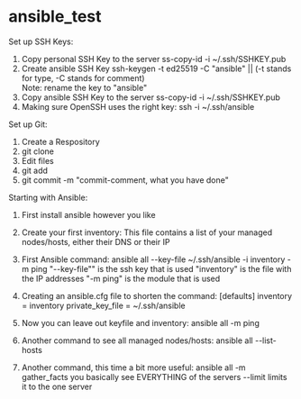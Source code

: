# ansible_test

Set up SSH Keys:

1. Copy personal SSH Key to the server
    ss-copy-id -i ~/.ssh/SSHKEY.pub <SERVER-IP>
2. Create ansible SSH Key
    ssh-keygen -t ed25519 -C "ansible" || (-t stands for type, -C stands for comment)<br>
    Note: rename the key to "ansible"<br>
3. Copy ansible SSH Key to the server
    ss-copy-id -i ~/.ssh/SSHKEY.pub <SERVER-IP><br>
4. Making sure OpenSSH uses the right key:
    ssh -i ~/.ssh/ansible <SERVER-UP><br>

Set up Git:

1. Create a Respository
2. git clone <Git-Link>
3. Edit files
4. git add <Edited File>
5. git commit -m "commit-comment, what you have done"

Starting with Ansible:

1. First install ansible however you like
2. Create your first inventory:
    This file contains a list of your managed nodes/hosts, either their DNS or their IP

3. First Ansible command:
    ansible all --key-file ~/.ssh/ansible -i inventory -m ping
        "--key-file"" is the ssh key that is used
        "inventory" is the file with the IP addresses
        "-m ping" is the module that is used
4. Creating an ansible.cfg file to shorten the command:
    [defaults]
    inventory = inventory
    private_key_file = ~/.ssh/ansible
5. Now you can leave out keyfile and inventory:
    ansible all -m ping
6. Another command to see all managed nodes/hosts:
    ansible all --list-hosts
7. Another command, this time a bit more useful:
    ansible all -m gather_facts
        you basically see EVERYTHING of the servers
        --limit <IP-ADDRESS> limits it to the one server






